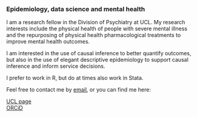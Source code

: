 ### Epidemiology, data science and mental health

I am a research fellow in the Division of Psychiatry at UCL. My research interests include the physical health of people with severe mental illness and the repurposing of physical health pharmacological treatments to improve mental health outcomes.

I am interested in the use of causal inference to better quantify outcomes, but also in the use of elegant descriptive epidemiology to support causal inference and inform service decisions.

I prefer to work in R, but do at times also work in Stata. 

Feel free to contact me by [email](naomi.launders.19@ucl.ac.uk, "naomi.launders@ucl.ac.uk"), or you can find me here:

  [UCL page]((https://profiles.ucl.ac.uk/74515-naomi-launders), "UCL")  
  [ORCiD](https://orcid.org/0000-0003-4241-938X, "ORCiD")  
